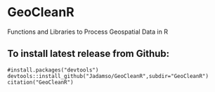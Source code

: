 # GeoCleanR
Functions and Libraries to Process Geospatial Data in R

## To install latest release from Github: 

    #install.packages("devtools")
    devtools::install_github("Jadamso/GeoCleanR",subdir="GeoCleanR")
    citation("GeoCleanR")

